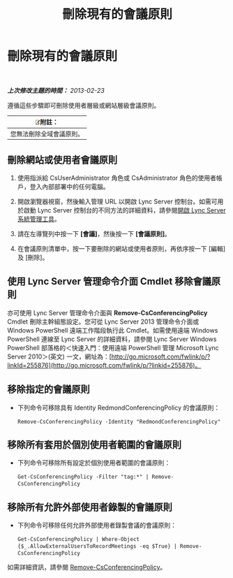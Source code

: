 ﻿---
title: 刪除現有的會議原則
TOCTitle: 刪除現有的會議原則
ms:assetid: 709ed771-790f-4bf1-a4de-b37ca5168688
ms:mtpsurl: https://technet.microsoft.com/zh-tw/library/JJ688089(v=OCS.15)
ms:contentKeyID: 49890112
ms.date: 08/10/2015
mtps_version: v=OCS.15
ms.translationtype: HT
---

# 刪除現有的會議原則

 

_**上次修改主題的時間：** 2013-02-23_

遵循這些步驟即可刪除使用者層級或網站層級會議原則。

<table>
<thead>
<tr class="header">
<th><img src="images/Gg398811.note(OCS.15).gif" title="note" alt="note" />附註：</th>
</tr>
</thead>
<tbody>
<tr class="odd">
<td>您無法刪除全域會議原則。</td>
</tr>
</tbody>
</table>


## 刪除網站或使用者會議原則

1.  使用指派給 CsUserAdministrator 角色或 CsAdministrator 角色的使用者帳戶，登入內部部署中的任何電腦。

2.  開啟瀏覽器視窗，然後輸入管理 URL 以開啟 Lync Server 控制台。如需可用於啟動 Lync Server 控制台的不同方法的詳細資料，請參閱[開啟 Lync Server 系統管理工具](lync-server-2013-open-lync-server-administrative-tools.md)。

3.  請在左導覽列中按一下 **\[會議\]**，然後按一下 **\[會議原則\]**。

4.  在會議原則清單中，按一下要刪除的網站或使用者原則，再依序按一下 \[編輯\] 及 \[刪除\]。

## 使用 Lync Server 管理命令介面 Cmdlet 移除會議原則

亦可使用 Lync Server 管理命令介面與 **Remove-CsConferencingPolicy** Cmdlet 刪除主幹組態設定。您可從 Lync Server 2013 管理命令介面或 Windows PowerShell 遠端工作階段執行此 Cmdlet。如需使用遠端 Windows PowerShell 連線至 Lync Server 的詳細資料，請參閱 Lync Server Windows PowerShell 部落格的＜快速入門：使用遠端 PowerShell 管理 Microsoft Lync Server 2010＞(英文) 一文，網址為：[http://go.microsoft.com/fwlink/p/?linkId=255876](http://go.microsoft.com/fwlink/p/?linkid=255876)。

## 移除指定的會議原則

  - 下列命令可移除具有 Identity RedmondConferencingPolicy 的會議原則：
    
        Remove-CsConferencingPolicy -Identity "RedmondConferencingPolicy"

## 移除所有套用於個別使用者範圍的會議原則

  - 下列命令可移除所有設定於個別使用者範圍的會議原則：
    
        Get-CsConferencingPolicy -Filter "tag:*" | Remove-CsConferencingPolicy

## 移除所有允許外部使用者錄製的會議原則

  - 下列命令可移除任何允許外部使用者錄製會議的會議原則：
    
        Get-CsConferencingPolicy | Where-Object {$_.AllowExternalUsersToRecordMeetings -eq $True} | Remove-CsConferencingPolicy

如需詳細資訊，請參閱 [Remove-CsConferencingPolicy](remove-csconferencingpolicy.md)。

